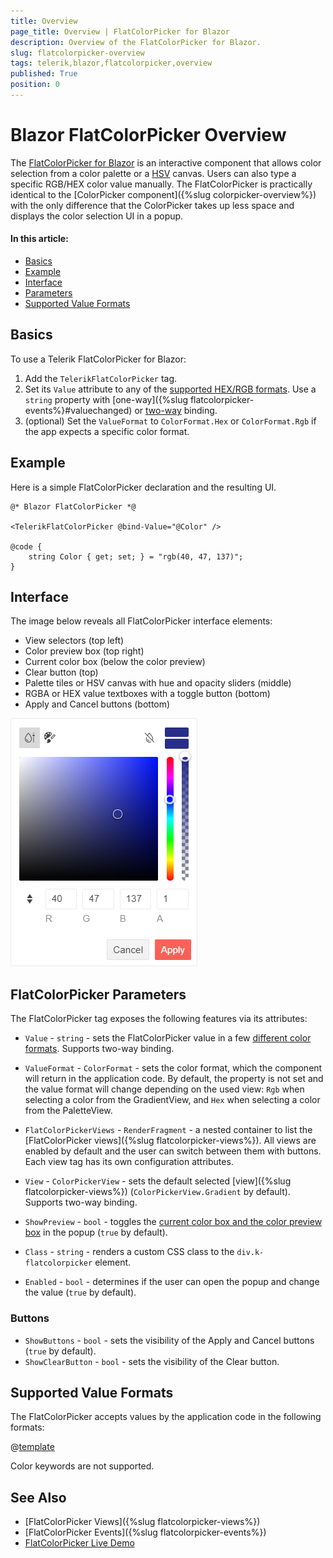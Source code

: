 ```yaml
---
title: Overview
page_title: Overview | FlatColorPicker for Blazor
description: Overview of the FlatColorPicker for Blazor.
slug: flatcolorpicker-overview
tags: telerik,blazor,flatcolorpicker,overview
published: True
position: 0
---
```


# Blazor FlatColorPicker Overview

The <a href = "https://www.telerik.com/blazor-ui/flatcolorpicker" target="_blank">FlatColorPicker for Blazor</a> is an interactive component that allows color selection from a color palette or a [HSV](https://en.wikipedia.org/wiki/HSL_and_HSV) canvas. Users can also type a specific RGB/HEX color value manually. The FlatColorPicker is practically identical to the [ColorPicker component]({%slug colorpicker-overview%}) with the only difference that the ColorPicker takes up less space and displays the color selection UI in a popup.

#### In this article:
   * [Basics](#basics)
   * [Example](#example)
   * [Interface](#interface)
   * [Parameters](#flatcolorpicker-parameters)
   * [Supported Value Formats](#supported-value-formats)

## Basics

To use a Telerik FlatColorPicker for Blazor:

1. Add the `TelerikFlatColorPicker` tag.
1. Set its `Value` attribute to any of the [supported HEX/RGB formats](#supported-value-formats). Use a `string` property with [one-way]({%slug flatcolorpicker-events%}#valuechanged) or [two-way](#example) binding.
1. (optional) Set the `ValueFormat` to `ColorFormat.Hex` or `ColorFormat.Rgb` if the app expects a specific color format.

## Example

Here is a simple FlatColorPicker declaration and the resulting UI.

````RAZOR
@* Blazor FlatColorPicker *@

<TelerikFlatColorPicker @bind-Value="@Color" />

@code {
    string Color { get; set; } = "rgb(40, 47, 137)";
}
````

## Interface

The image below reveals all FlatColorPicker interface elements:

* View selectors (top left)
* Color preview box (top right)
* Current color box (below the color preview)
* Clear button (top)
* Palette tiles or HSV canvas with hue and opacity sliders (middle)
* RGBA or HEX value textboxes with a toggle button (bottom)
* Apply and Cancel buttons (bottom)

![FlatColorPicker component](images/flatcolorpicker-overview.png)

## FlatColorPicker Parameters

The FlatColorPicker tag exposes the following features via its attributes:

* `Value` - `string` - sets the FlatColorPicker value in a few [different color formats](#supported-value-formats). Supports two-way binding.
* `ValueFormat` - `ColorFormat` - sets the color format, which the component will return in the application code. By default, the property is not set and the value format will change depending on the used view: `Rgb` when selecting a color from the GradientView, and `Hex` when selecting a color from the PaletteView.
* `FlatColorPickerViews` - `RenderFragment` - a nested container to list the [FlatColorPicker views]({%slug flatcolorpicker-views%}). All views are enabled by default and the user can switch between them with buttons. Each view tag has its own configuration attributes.
* `View` - `ColorPickerView` - sets the default selected [view]({%slug flatcolorpicker-views%}) (`ColorPickerView.Gradient` by default). Supports two-way binding.
* `ShowPreview` - `bool` - toggles the [current color box and the color preview box](#interface) in the popup (`true` by default).

* `Class` - `string` - renders a custom CSS class to the `div.k-flatcolorpicker` element.
* `Enabled` - `bool` - determines if the user can open the popup and change the value (`true` by default).

### Buttons

* `ShowButtons` - `bool` - sets the visibility of the Apply and Cancel buttons (`true` by default).
* `ShowClearButton` - `bool` - sets the visibility of the Clear button.

## Supported Value Formats

The FlatColorPicker accepts values by the application code in the following formats:

@[template](/_contentTemplates/common/coloreditors.md#value-formats)

Color keywords are not supported.

## See Also

* [FlatColorPicker Views]({%slug flatcolorpicker-views%})
* [FlatColorPicker Events]({%slug flatcolorpicker-events%})
* [FlatColorPicker Live Demo](https://demos.telerik.com/blazor-ui/flatcolorpicker/overview)
